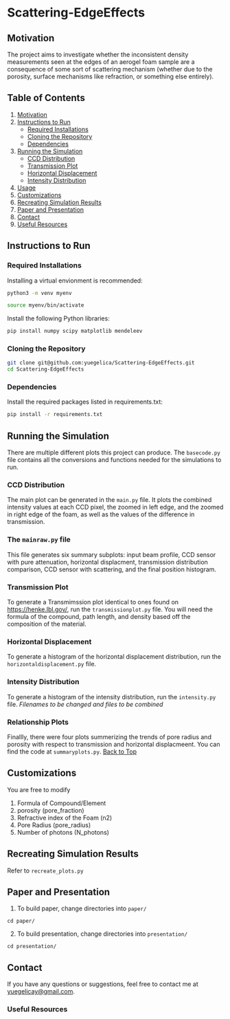 # Scattering-EdgeEffects
## Motivation
The project aims to investigate whether the inconsistent density measurements seen at the edges of an aerogel foam sample are a consequence of some sort of scattering mechanism (whether due to the porosity, surface mechanisms like refraction, or something else entirely). 
## Table of Contents
1. [Motivation](#motivation)  
2. [Instructions to Run](#instructions-to-run)  
   - [Required Installations](#required-installations)  
   - [Cloning the Repository](#cloning-the-repository)  
   - [Dependencies](#dependencies)  
3. [Running the Simulation](#running-the-simulation)  
   - [CCD Distribution](#ccd-distribution)  
   - [Transmission Plot](#transmission-plot)  
   - [Horizontal Displacement](#horizontal-displacement)  
   - [Intensity Distribution](#intensity-distribution)  
4. [Usage](#usage)  
5. [Customizations](#customizations)  
6. [Recreating Simulation Results](#recreating-simulation-results)  
7. [Paper and Presentation](#paper-and-presentation)  
8. [Contact](#contact)  
9. [Useful Resources](#useful-resources)
## Instructions to Run
### Required Installations
Installing a virtual envionment is recommended:
```bash
python3 -m venv myenv
```
```bash
source myenv/bin/activate
```
Install the following Python libraries:

```bash
pip install numpy scipy matplotlib mendeleev
```
### Cloning the Repository
```bash
git clone git@github.com:yuegelica/Scattering-EdgeEffects.git
cd Scattering-EdgeEffects
```
### Dependencies
Install the required packages listed in requirements.txt:
```bash
pip install -r requirements.txt
```

## Running the Simulation
There are multiple different plots this project can produce. The `basecode.py` file contains all the conversions and functions needed for the simulations to run.
### CCD Distribution
The main plot can be generated in the `main.py` file. It plots the combined intensity values at each CCD pixel, the zoomed in left edge, and the zoomed in right edge of the foam, as well as the values of the difference in transmission. 
### The `mainraw.py` file
This file generates six summary subplots: input beam profile, CCD sensor with pure attenuation, horizontal displacment, transmission distribution comparison, CCD sensor with scattering, and the final position histogram.   
### Transmission Plot
To generate a Transmimssion plot identical to ones found on https://henke.lbl.gov/, run the `transmissionplot.py` file. You will need the formula of the compound, path length, and density based off the composition of the material. 
### Horizontal Displacement
To generate a histogram of the horizontal displacement distribution, run the `horizontaldisplacement.py` file. 
### Intensity Distribution
To generate a histogram of the intensity distribution, run the `intensity.py` file. 
*Filenames to be changed and files to be combined*
### Relationship Plots
Finallly, there were four plots summerizing the trends of pore radius and porosity with respect to transmission and horizontal displacmeent. You can find the code at `summaryplots.py`.
[Back to Top](#table-of-contents)
## Customizations
You are free to modify
1. Formula of Compound/Element
2. porosity (pore_fraction)
3. Refractive index of the Foam (n2)
4. Pore Radius (pore_radius)
5. Number of photons (N_photons)
## Recreating Simulation Results
Refer to `recreate_plots.py`
## Paper and Presentation
1. To build paper, change directories into `paper/`
```
cd paper/
```
2. To build presentation, change directories into `presentation/`
```
cd presentation/
```
## Contact
If you have any questions or suggestions, feel free to contact me at yuegelicay@gmail.com.

### Useful Resources


